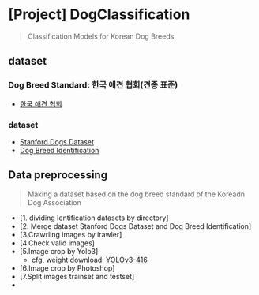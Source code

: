 # [Project] DogClassification 
> Classification Models for Korean Dog Breeds

## dataset

### Dog Breed Standard: 한국 애견 협회(견종 표준)

* [한국 애견 협회](https://www.kkc.or.kr/megazine/megazine_02.html)

### dataset

* [Stanford Dogs Dataset](http://vision.stanford.edu/aditya86/ImageNetDogs/main.html)
* [Dog Breed Identification](https://www.kaggle.com/c/dog-breed-identification/data)

## Data preprocessing

>  Making a dataset based on the dog breed standard of the Koreadn Dog Association
* [1. dividing Ientification datasets by directory]
* [2. Merge dataset Stanford Dogs Dataset and Dog Breed Identification]
* [3.Crawrling images by irawler]
* [4.Check valid images]
* [5.Image crop by Yolo3]
   *  cfg, weight download: [YOLOv3-416](https://pjreddie.com/darknet/yolo/)
*  [6.Image crop by Photoshop]
*  [7.Split images trainset and testset]
*  